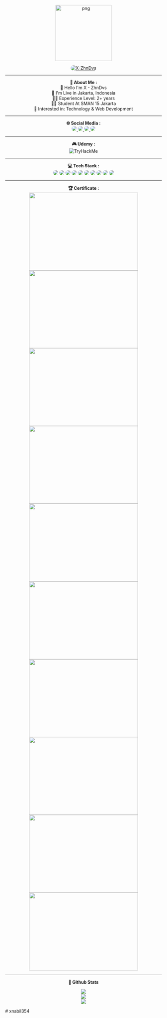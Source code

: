 <p align="center">
   <img style="width: 180px; height: 180px;" src="https://avatars.githubusercontent.com/xnabil354" alt="png" width="128" height="128"/>
</p>

<p align="center">
    <a href="https://github.com/xnabil354">
        <img title="X-ZhnDvs" style="border-radius: 25px;" src="https://img.shields.io/badge/X ZhnDvs-green?colorA=%23ff0000&colorB=%23017e40&style=for-the-badge">
    </a>
</p>

<hr>

<div align="center">
    <span><b>💫 About Me :</b></span>
</div>

<div align="center">
    <div>
        <span>👋 Hello I'm X - ZhnDvs</span>
        <br>
        <span>📌 I'm Live in Jakarta, Indonesia</span>
        <br>
        <span>👨‍💻 Experience Level: 2+ years</span>
        <br>
        <span>👨‍🎓 Student At SMAN 15 Jakarta</span>
        <br>
        <span>🧩 Interested in: Technology & Web Development</span>
    </div>
</div>

<hr>

<div align="center">
    <span><b>🌐 Social Media :</b></span>
</div>

<div align="center">
    <a href="https://instagram.com/xzhndvs">
        <img style="border-radius: 25px;" src="https://img.shields.io/badge/Instagram-%23E4405F.svg?logo=Instagram&logoColor=white">
    </a>
    <a href="https://t.me/xzhndvs">
        <img style="border-radius: 25px;" src="https://img.shields.io/badge/Telegram-%23118EEA.svg?logo=Telegram&logoColor=white">
    </a>
    <a href="https://wa.me/6281281524356">
        <img style="border-radius: 25px;" src="https://img.shields.io/badge/Whatsapp-%23017e40.svg?logo=Whatsapp&logoColor=white">
    </a>
    <a href="https://inbox.google.com/mail/?view=cm&fs=1&to=nabil.voel354@gmail.com">
        <img style="border-radius: 25px;" src="https://img.shields.io/badge/Gmail-D14836?style=for-the-badge&logo=gmail&logoColor=white">
    </a>
</div>

<hr>

<div align="center">
    <span><b>🎮 Udemy :</b></span>
</div>

<div align="center">
    <img src="https://tryhackme-badges.s3.amazonaws.com/mrg3p5.png" alt="TryHackMe">
</div>

<hr>

<div align="center">
    <span><b>💻 Tech Stack :</b></span>
</div>

<div align="center">
    <img style="border-radius: 25px;" src="https://img.shields.io/badge/express.js-%23404d59.svg?style=for-the-badge&logo=express&logoColor=%2361DAFB">
    <img style="border-radius: 25px;" src="https://img.shields.io/badge/php-%23777BB4.svg?style=for-the-badge&logo=php&logoColor=white">
    <img style="border-radius: 25px;" src="https://img.shields.io/badge/python-3670A0?style=for-the-badge&logo=python&logoColor=ffdd54">
    <img style="border-radius: 25px;" src="https://img.shields.io/badge/tailwindcss-%2338B2AC.svg?style=for-the-badge&logo=tailwind-css&logoColor=white">
    <img style="border-radius: 25px;" src="https://img.shields.io/badge/javascript-%23323330.svg?style=for-the-badge&logo=javascript&logoColor=%23F7DF1E">
    <img style="border-radius: 25px;" src="https://img.shields.io/badge/typescript-%23007ACC.svg?style=for-the-badge&logo=typescript&logoColor=white">
    <img style="border-radius: 25px;" src="https://img.shields.io/badge/mysql-%2300f.svg?style=for-the-badge&logo=mysql&logoColor=white">
    <img style="border-radius: 25px;" src="https://img.shields.io/badge/go-%2300ADD8.svg?style=for-the-badge&logo=go&logoColor=white">
    <img style="border-radius: 25px;" src="https://img.shields.io/badge/Visual%20Studio%20Code-0078d7.svg?style=for-the-badge&logo=visual-studio-code&logoColor=white">
    <img style="border-radius: 25px;" src="https://img.shields.io/badge/MongoDB-4EA94B?style=for-the-badge&logo=mongodb&logoColor=white">
</div>

<hr>

<div align="center">
    <span><b>🏆 Certificate :</b></span>
    <br>
</div>

<div align="center">
    <img width="350px" height="250px" src="https://udemy-certificate.s3.amazonaws.com/image/UC-ae7576a7-0a4c-49f7-8535-fac83f480ddf.jpg">
    <img width="350px" height="250px" src="https://udemy-certificate.s3.amazonaws.com/image/UC-68b535fc-f962-4098-92ca-6bb8a326fe64.jpg">
    <img width="350px" height="250px" src="https://udemy-certificate.s3.amazonaws.com/image/UC-b4ef0066-cd02-45e9-996b-ffc2f3d4c95a.jpg">
    <img width="350px" height="250px" src="https://udemy-certificate.s3.amazonaws.com/image/UC-557a5a86-f9ab-4c57-9db7-a7b0c6ea386b.jpg">
    <img width="350px" height="250px" src="https://udemy-certificate.s3.amazonaws.com/image/UC-2e9c8a32-0e49-4d5c-80cf-6aab264d5945.jpg">
    <img width="350px" height="250px" src="https://udemy-certificate.s3.amazonaws.com/image/UC-ce5a1e01-0e8c-45da-abc4-e2c4d633214e.jpg">
    <img width="350px" height="250px" src="https://udemy-certificate.s3.amazonaws.com/image/UC-4281433c-a014-45d6-bb49-79fa0149c7e4.jpg">
    <img width="350px" height="250px" src="https://udemy-certificate.s3.amazonaws.com/image/UC-ebdb4c02-33c1-4700-ae88-4182b816edb2.jpg">
    <img width="350px" height="250px" src="https://udemy-certificate.s3.amazonaws.com/image/UC-ad19b373-92dc-4fa5-ba29-87dea54459b8.jpg">
    <img width="350px" height="250px" src="https://udemy-certificate.s3.amazonaws.com/image/UC-69cf6904-d76b-4a89-9f3d-ffbc3985800a.jpg">
</div> 

<hr>

<p align="center">
   <b>🌟 Github Stats</b>
</p>

<p align="center">
   <img src="https://github-readme-streak-stats.herokuapp.com/?user=xnabil354&theme=dark&hide_border=false">
   <br>
   <img src="https://github-readme-stats.vercel.app/api?username=xnabil354&theme=dark&hide_border=false&include_all_commits=true&count_private=false">
   <br>
   <img src="https://github-readme-stats.vercel.app/api/top-langs/?username=xnabil354&theme=dark&hide_border=false&include_all_commits=true&count_priva">
</p>
# xnabil354
